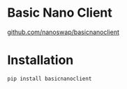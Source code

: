 # Basic Nano Client

[github.com/nanoswap/basicnanoclient](https://github.com/nanoswap/basicnanoclient)

# Installation

```
pip install basicnanoclient
```
